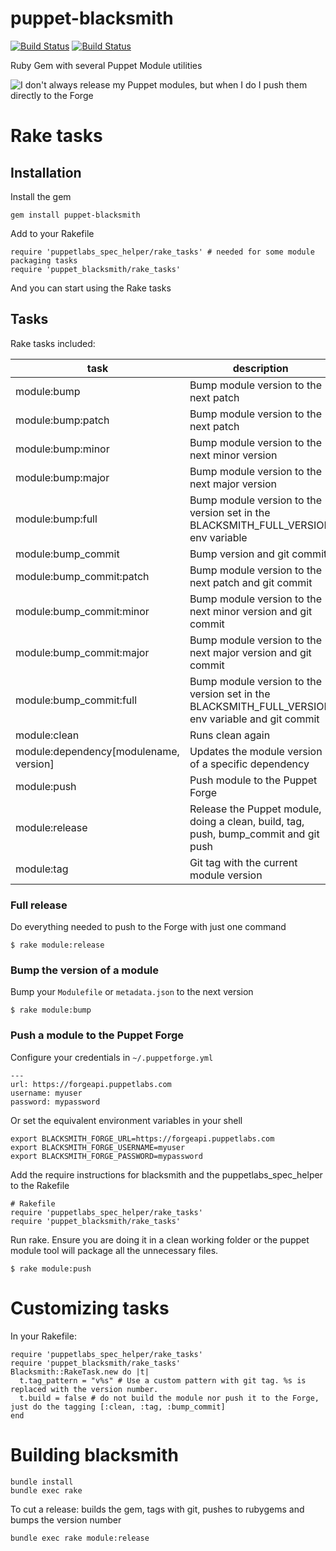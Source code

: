 puppet-blacksmith
=================

[![Build Status](https://maestro.maestrodev.com/api/v1/projects/67/compositions/326/badge/icon)](https://maestro.maestrodev.com/projects/67/compositions/326)
[![Build Status](https://travis-ci.org/maestrodev/puppet-blacksmith.svg?branch=master)](https://travis-ci.org/maestrodev/puppet-blacksmith)

Ruby Gem with several Puppet Module utilities

![I don't always release my Puppet modules, but when I do I push them directly to the Forge](https://raw.github.com/maestrodev/puppet-blacksmith/gh-pages/dos-equis.jpg)

# Rake tasks

## Installation

Install the gem

	gem install puppet-blacksmith

Add to your Rakefile

    require 'puppetlabs_spec_helper/rake_tasks' # needed for some module packaging tasks
    require 'puppet_blacksmith/rake_tasks'

And you can start using the Rake tasks

## Tasks

Rake tasks included:

| task               | description |
| ------------------ | ----------- |
| module:bump        | Bump module version to the next patch |
| module:bump:patch  | Bump module version to the next patch |
| module:bump:minor  | Bump module version to the next minor version |
| module:bump:major  | Bump module version to the next major version |
| module:bump:full   | Bump module version to the version set in the BLACKSMITH_FULL_VERSION env variable |
| module:bump_commit | Bump version and git commit |
| module:bump_commit:patch  | Bump module version to the next patch and git commit |
| module:bump_commit:minor  | Bump module version to the next minor version and git commit |
| module:bump_commit:major  | Bump module version to the next major version and git commit |
| module:bump_commit:full   | Bump module version to the version set in the BLACKSMITH_FULL_VERSION env variable and git commit |
| module:clean       | Runs clean again |
| module:dependency[modulename, version] | Updates the module version of a specific dependency |
| module:push        | Push module to the Puppet Forge |
| module:release     | Release the Puppet module, doing a clean, build, tag, push, bump_commit and git push |
| module:tag         | Git tag with the current module version |

### Full release

Do everything needed to push to the Forge with just one command

    $ rake module:release

### Bump the version of a module

Bump your `Modulefile` or `metadata.json` to the next version

    $ rake module:bump

### Push a module to the Puppet Forge

Configure your credentials in `~/.puppetforge.yml`

    ---
    url: https://forgeapi.puppetlabs.com
    username: myuser
    password: mypassword


Or set the equivalent environment variables in your shell

    export BLACKSMITH_FORGE_URL=https://forgeapi.puppetlabs.com
    export BLACKSMITH_FORGE_USERNAME=myuser
    export BLACKSMITH_FORGE_PASSWORD=mypassword


Add the require instructions for blacksmith and the puppetlabs_spec_helper to the Rakefile

    # Rakefile
    require 'puppetlabs_spec_helper/rake_tasks'
    require 'puppet_blacksmith/rake_tasks'

Run rake. Ensure you are doing it in a clean working folder or the puppet module tool will package all the unnecessary files.

    $ rake module:push

# Customizing tasks

In your Rakefile:

    require 'puppetlabs_spec_helper/rake_tasks'
    require 'puppet_blacksmith/rake_tasks'
    Blacksmith::RakeTask.new do |t|
      t.tag_pattern = "v%s" # Use a custom pattern with git tag. %s is replaced with the version number.
      t.build = false # do not build the module nor push it to the Forge, just do the tagging [:clean, :tag, :bump_commit]
    end


# Building blacksmith

    bundle install
    bundle exec rake

To cut a release: builds the gem, tags with git, pushes to rubygems and bumps the version number

    bundle exec rake module:release
